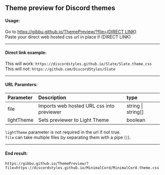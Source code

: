 ## Theme preview for Discord themes
#### Usage:  
Go to [https://gibbu.github.io/ThemePreview/?file=(DIRECT LINK)](https://gibbu.github.io/ThemePreview/?file)  
Paste your direct web hosted css url in place if (DIRECT LINK)

- - -

#### Direct link example:  
This will work: `https://discordstyles.github.io/Slate/Slate.theme.css`  
This will not: `https://github.com/DiscordStyles/Slate`

- - -

#### URL Paramters:  
| Parameter | Description | type |  
| :---- | :---- | :---- |
| file | Imports web hosted URL css into previewer | string \| string[] |
| lightTheme | Sets previewer to Light Theme | boolean |

`lightTheme` parameter is not required in the url if not true.  
`file` can take multiple files by separating them with a pipe (`|`).

- - -

#### End result:
```
https://gibbu.github.io/ThemePreview/?file=https://discordstyles.github.io/MinimalCord/MinimalCord.theme.css|https://discordstyles.github.io/RadialStatus/RadialStatus.theme.css&lightTheme=true
```